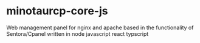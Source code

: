 # minotaurcp-core-js
Web management panel for nginx and apache based in the functionality of Sentora/Cpanel written in node javascript react typscript
